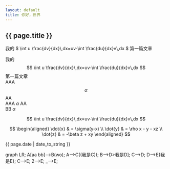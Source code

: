 ```yaml
---
layout: default
title: 你好，世界
---
```

<h2>{{ page.title }}</h2>
<p>我的 $ \int u \frac{dv}{dx}\,dx=uv-\int \frac{du}{dx}v\,dx $ 第一篇文章</p>

我的$$ \int u \frac{dv}{dx}\,dx=uv-\int \frac{du}{dx}v\,dx $$第一篇文章  
AAA $$\alpha$$ AA  
AAA $\alpha$ AA  
BB $\alpha$  


$$ \int u \frac{dv}{dx}\,dx=uv-\int \frac{du}{dx}v\,dx $$

$$
\begin{aligned}
\dot{x} & = \sigma(y-x) \\
\dot{y} & = \rho x - y - xz \\
\dot{z} & = -\beta z + xy
\end{aligned}
$$
<p>{{ page.date | date_to_string }}</p>
<script src="/static/mermaid.min.js"></script>
<script>mermaid.initialize({startOnLoad:true});</script>
<div class="mermaid">
graph LR;
A[aa bb]-->B(wo);
A-->C((我是C));
B-->D>我是D];
C-->D;
D-->E{我是E};
C-->E;
2-->E;
_-->E;
</div>


